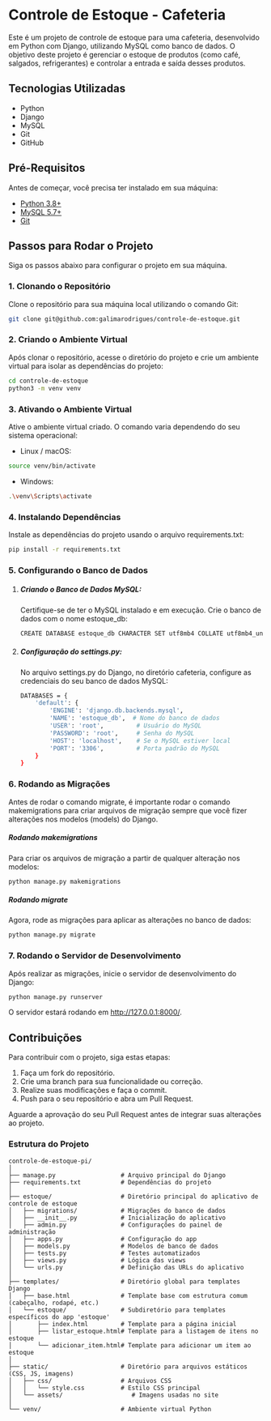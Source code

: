 # Controle de Estoque - Cafeteria

Este é um projeto de controle de estoque para uma cafeteria, desenvolvido em Python com Django, utilizando MySQL como banco de dados. O objetivo deste projeto é gerenciar o estoque de produtos (como café, salgados, refrigerantes) e controlar a entrada e saída desses produtos.

## Tecnologias Utilizadas

- Python
- Django
- MySQL
- Git
- GitHub

## Pré-Requisitos

Antes de começar, você precisa ter instalado em sua máquina:

- [Python 3.8+](https://www.python.org/downloads/)
- [MySQL 5.7+](https://dev.mysql.com/downloads/)
- [Git](https://git-scm.com/)

## Passos para Rodar o Projeto

Siga os passos abaixo para configurar o projeto em sua máquina.

### 1. Clonando o Repositório

Clone o repositório para sua máquina local utilizando o comando Git:

```bash
git clone git@github.com:galimarodrigues/controle-de-estoque.git
```

### 2. Criando o Ambiente Virtual

Após clonar o repositório, acesse o diretório do projeto e crie um ambiente virtual para isolar as dependências do projeto:

```bash
cd controle-de-estoque
python3 -m venv venv
```

### 3. Ativando o Ambiente Virtual

Ative o ambiente virtual criado. O comando varia dependendo do seu sistema operacional:

- Linux / macOS:
```bash
source venv/bin/activate
```

- Windows:
```bash
.\venv\Scripts\activate
```

### 4. Instalando Dependências
Instale as dependências do projeto usando o arquivo requirements.txt:

```bash
pip install -r requirements.txt
```

### 5. Configurando o Banco de Dados
1. ##### Criando o Banco de Dados MySQL:
    Certifique-se de ter o MySQL instalado e em execução. Crie o banco de dados com o nome estoque_db:
    ```bash
    CREATE DATABASE estoque_db CHARACTER SET utf8mb4 COLLATE utf8mb4_unicode_ci;
    ```

2. ##### Configuração do settings.py:
    No arquivo settings.py do Django, no diretório cafeteria, configure as credenciais do seu banco de dados MySQL:
    ```bash
    DATABASES = {
        'default': {
            'ENGINE': 'django.db.backends.mysql',
            'NAME': 'estoque_db',  # Nome do banco de dados
            'USER': 'root',         # Usuário do MySQL
            'PASSWORD': 'root',     # Senha do MySQL
            'HOST': 'localhost',    # Se o MySQL estiver local
            'PORT': '3306',         # Porta padrão do MySQL
        }
    }
    ```

### 6. Rodando as Migrações
Antes de rodar o comando migrate, é importante rodar o comando makemigrations para criar arquivos de migração sempre que você fizer alterações nos modelos (models) do Django.

##### Rodando makemigrations
Para criar os arquivos de migração a partir de qualquer alteração nos modelos:

```bash
python manage.py makemigrations
```

##### Rodando migrate
Agora, rode as migrações para aplicar as alterações no banco de dados:

```bash
python manage.py migrate
```

### 7. Rodando o Servidor de Desenvolvimento
Após realizar as migrações, inicie o servidor de desenvolvimento do Django:

```bash
python manage.py runserver
```

O servidor estará rodando em http://127.0.0.1:8000/.

## Contribuições

Para contribuir com o projeto, siga estas etapas:

1. Faça um fork do repositório.
2. Crie uma branch para sua funcionalidade ou correção.
3. Realize suas modificações e faça o commit.
4. Push para o seu repositório e abra um Pull Request.

Aguarde a aprovação do seu Pull Request antes de integrar suas alterações ao projeto.

### Estrutura do Projeto
```
controle-de-estoque-pi/
│
├── manage.py                  # Arquivo principal do Django
├── requirements.txt           # Dependências do projeto
│
├── estoque/                   # Diretório principal do aplicativo de controle de estoque
│   ├── migrations/            # Migrações do banco de dados
│   ├── __init__.py            # Inicialização do aplicativo
│   ├── admin.py               # Configurações do painel de administração
│   ├── apps.py                # Configuração do app
│   ├── models.py              # Modelos de banco de dados
│   ├── tests.py               # Testes automatizados
│   ├── views.py               # Lógica das views
│   └── urls.py                # Definição das URLs do aplicativo
│
├── templates/                 # Diretório global para templates Django
│   ├── base.html              # Template base com estrutura comum (cabeçalho, rodapé, etc.)
│   └── estoque/               # Subdiretório para templates específicos do app 'estoque'
│       ├── index.html         # Template para a página inicial
│       ├── listar_estoque.html# Template para a listagem de itens no estoque
│       └── adicionar_item.html# Template para adicionar um item ao estoque
│
├── static/                    # Diretório para arquivos estáticos (CSS, JS, imagens)
│   ├── css/                   # Arquivos CSS
│   │   └── style.css          # Estilo CSS principal
│   └── assets/                   # Imagens usadas no site
│
└── venv/                      # Ambiente virtual Python
```